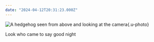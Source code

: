 ```yaml
---
date: "2024-04-12T20:31:23.000Z"
---
```


![A hedgehog seen from above and looking at the camera](/assets/images/1720194854237.jpg){.u-photo}

Look who came to say good night